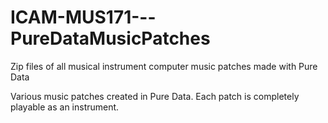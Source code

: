 # ICAM-MUS171---PureDataMusicPatches
Zip files of all musical instrument computer music patches made with Pure Data

Various music patches created in Pure Data. Each patch is completely playable as an instrument.

